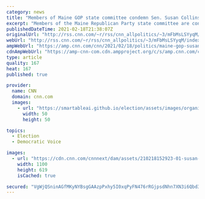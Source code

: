 ```yaml
---
category: news
title: "Members of Maine GOP state committee condemn Sen. Susan Collins' vote to convict Trump"
excerpt: "Members of the Maine Republican Party state committee are condemning \"in the strongest possible terms\" Republican Sen. Susan Collins' vote to convict former President Donald Trump in his impeachment trial this month -- another sign of the backlash against lawmakers who bucked Trump, but one that may"
publishedDateTime: 2021-02-18T21:38:07Z
originalUrl: "http://rss.cnn.com/~r/rss/cnn_allpolitics/~3/mFbMsLSYyqM/index.html"
webUrl: "http://rss.cnn.com/~r/rss/cnn_allpolitics/~3/mFbMsLSYyqM/index.html"
ampWebUrl: "https://amp.cnn.com/cnn/2021/02/18/politics/maine-gop-susan-collins-trump-impeachment/index.html"
cdnAmpWebUrl: "https://amp-cnn-com.cdn.ampproject.org/c/s/amp.cnn.com/cnn/2021/02/18/politics/maine-gop-susan-collins-trump-impeachment/index.html"
type: article
quality: 167
heat: 167
published: true

provider:
  name: CNN
  domain: cnn.com
  images:
    - url: "https://smartableai.github.io/election/assets/images/organizations/cnn.com-50x50.jpg"
      width: 50
      height: 50

topics:
  - Election
  - Democratic Voice

images:
  - url: "https://cdn.cnn.com/cnnnext/dam/assets/210218152923-01-susan-collins-0211-super-tease.jpg"
    width: 1100
    height: 619
    isCached: true

secured: "VgWjQSninAGfMKyNYBsgGAAzpPxhy5I0xqPyFN476rRGjpsdNhn7XN3i6Qbd3dIuiyTLZNQfq4FbQhGHn/vgO4tQvzsZYCFrh2IkvttntVGuwINgMhD7W3j2mMRJrFezbjbBLaOVneIAwoxThxlqbBamrHMKG091Bq4rv80hr7rayJE71GNh08l4rxtJpJmvxf1uPub9AaLYDwu3bHNEYPj0p1+MnsTeiFlK46ckISNL98la1mwYUUqIr6qZi1PK8KdMh3UAjH+x8N8vbcU1aH/4bVNSGxSFvGgiy/YJAi179+Vj8g/yplBrFit2DQMn4VSc2iF2luI+U/p7MuSEWnpy6/3CIh8RTMrYhcil20U=;jU1mBsKwHzJq5y9pFtg4AA=="
---
```


